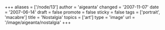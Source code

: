 +++
aliases = ['/node/13']
author = 'aigeanta'
changed = '2007-11-07'
date = '2007-06-14'
draft = false
promote = false
sticky = false
tags = ['portrait', 'macabre']
title = 'Nostalgia'
topics = ['art']
type = 'image'
url = '/image/aigeanta/nostalgia'
+++



